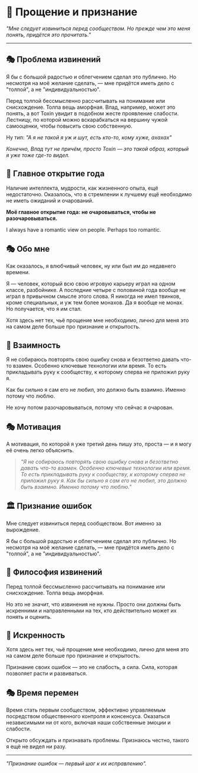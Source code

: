 # 🙏 Прощение и признание

*"Мне следует извиниться перед сообществом. Но прежде чем это меня понять, придётся это прочитать."*

---

## 🎭 Проблема извинений

Я бы с большой радостью и облегчением сделал это публично. Но несмотря на моё желание сделать, — мне придётся иметь дело с "толпой", а не "индивидуальностью".

Перед толпой бессмысленно рассчитывать на понимание или снисхождение. Толпа вещь аморфная. Влад, например, может это понять, а вот Toxin увидит в подобном жесте проявление слабости. Лестницу, по которой можно вскарабкаться на вершину чужой самооценки, чтобы повысить свою собственную.

Ну тип: *"А я не такой я уж и шут, есть кто-то, кому хуже, ахахах"*

*Конечно, Влад тут не причём, просто Toxin — это такой образ, который я уже тоже где-то видел.*

## 🧠 Главное открытие года

Наличие интеллекта, мудрости, как жизненного опыта, ещё недостаточно. Оказалось, что в стремлении к лучшему ещё необходимо не иметь ожиданий и очарований.

**Моё главное открытие года: не очаровываться, чтобы не разочаровываться.**

I always have a romantic view on people. Perhaps too romantic.

## 🎭 Обо мне

Как оказалось, я влюбчивый человек, ну или был им до недавнего времени.

Я — человек, который всю свою игровую карьеру играл на одном классе, разбойнике. А последние четыре с половиной года вообще не играл в привычном смысле этого слова. Я никогда не имел твинков, кроме специальных, и уж тем более монахов. Да я вообще не монах. Но получается, что я им стал.

Хотя здесь нет тех, чьё прощение мне необходимо, лично для меня это на самом деле больше про признание и открытость.

## 🌟 Взаимность

Я не собираюсь повторять свою ошибку снова и безответно давать что-то взамен. Особенно ключевые технологии или время. То есть прикладывать руку к сообществу, к которому сперва не приложил руку я.

Как бы сильно я сам его не любил, это должно быть взаимно. Именно потому что люблю.

Не хочу потом разочаровываться, потому что сейчас я очарован.

## 🎭 Мотивация

А мотивация, по которой я уже третий день пишу это, проста — и я могу её очень легко объяснить.

> *"Я не собираюсь повторять свою ошибку снова и безответно давать что-то взамен. Особенно ключевые технологии или время. То есть прикладывать руку к сообществу, к которому сперва не приложил руку я. Как бы сильно я сам его не любил, это должно быть взаимно. Именно потому что люблю."*

## 🏛️ Признание ошибок

Мне следует извиниться перед сообществом. Вот именно за вырождение.

Я бы с большой радостью и облегчением сделал это публично. Но несмотря на моё желание сделать, — мне придётся иметь дело с "толпой", а не "индивидуальностью".

## 🎪 Философия извинений

Перед толпой бессмысленно рассчитывать на понимание или снисхождение. Толпа вещь аморфная.

Но это не значит, что извинения не нужны. Просто они должны быть искренними и направленными на тех, кто действительно может их понять и оценить.

## 🌟 Искренность

Хотя здесь нет тех, чьё прощение мне необходимо, лично для меня это на самом деле больше про признание и открытость.

Признание своих ошибок — это не слабость, а сила. Сила, которая позволяет расти и развиваться.

## 🎭 Время перемен

Время стать первым сообществом, эффективно управляемым посредством общественного контроля и консенсуса. Оказаться независимыми ни от кого, включая наши собственные эмоции и слабости.

Открыто обсуждать и признавать проблемы. Признаюсь честно, такого я ещё не видел ни разу.

---

*"Признание ошибок — первый шаг к их исправлению".* 
